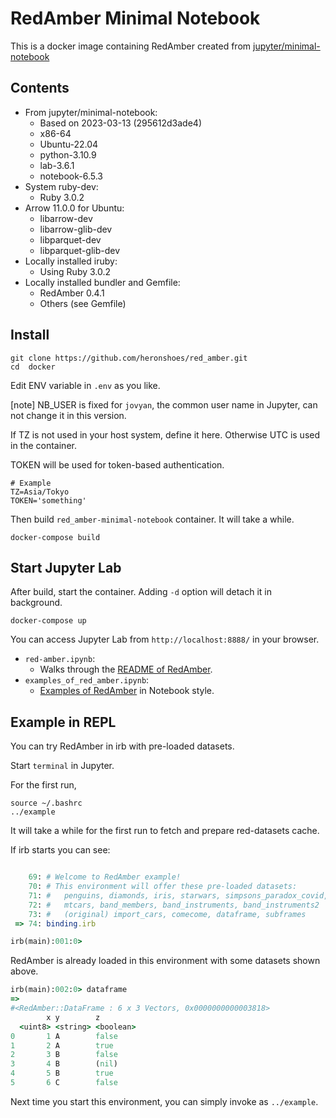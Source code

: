 # RedAmber Minimal Notebook

This is a docker image containing RedAmber created from 
[jupyter/minimal-notebook](https://jupyter-docker-stacks.readthedocs.io/en/latest/using/selecting.html#jupyter-minimal-notebook)

## Contents

- From jupyter/minimal-notebook:
  - Based on 2023-03-13 (295612d3ade4)
  - x86-64
  - Ubuntu-22.04
  - python-3.10.9
  - lab-3.6.1
  - notebook-6.5.3
- System ruby-dev:
  - Ruby 3.0.2
- Arrow 11.0.0 for Ubuntu:
  - libarrow-dev
  - libarrow-glib-dev
  - libparquet-dev
  - libparquet-glib-dev
- Locally installed iruby:
  - Using Ruby 3.0.2
- Locally installed bundler and Gemfile:
  - RedAmber 0.4.1
  - Others (see Gemfile)

## Install

```
git clone https://github.com/heronshoes/red_amber.git
cd  docker
```

Edit ENV variable in `.env` as you like.

[note] NB_USER is fixed for `jovyan`, the common user name in Jupyter,
can not change it in this version.

If TZ is not used in your host system, define it here.
Otherwise UTC is used in the container.

TOKEN will be used for token-based authentication.

```
# Example
TZ=Asia/Tokyo
TOKEN='something'
```

Then build `red_amber-minimal-notebook` container. It will take a while.

```
docker-compose build
```

## Start Jupyter Lab

After build, start the container. Adding `-d` option will detach it in background.

```
docker-compose up
```

You can access Jupyter Lab from `http://localhost:8888/` in your browser.

- `red-amber.ipynb`:
  - Walks through the [README of RedAmber](https://github.com/heronshoes/red_amber#readme).
- `examples_of_red_amber.ipynb`:
  - [Examples of RedAmber](https://github.com/heronshoes/red_amber/blob/main/docker/notebook/examples_of_red_amber.ipynb) in Notebook style.

## Example in REPL

You can try RedAmber in irb with pre-loaded datasets.

Start `terminal` in Jupyter.

For the first run,

```
source ~/.bashrc
../example

```

It will take a while for the first run to fetch and prepare red-datasets cache.

If irb starts you can see:

```ruby

    69: # Welcome to RedAmber example!
    70: # This environment will offer these pre-loaded datasets:
    71: #   penguins, diamonds, iris, starwars, simpsons_paradox_covid,
    72: #   mtcars, band_members, band_instruments, band_instruments2
    73: #   (original) import_cars, comecome, dataframe, subframes
 => 74: binding.irb

irb(main):001:0> 
```

RedAmber is already loaded in this environment with some datasets shown above.

```ruby
irb(main):002:0> dataframe
=> 
#<RedAmber::DataFrame : 6 x 3 Vectors, 0x0000000000003818>
        x y        z
  <uint8> <string> <boolean>
0       1 A        false
1       2 A        true
2       3 B        false
3       4 B        (nil)
4       5 B        true
5       6 C        false
```

Next time you start this environment, you can simply invoke as `../example`.
